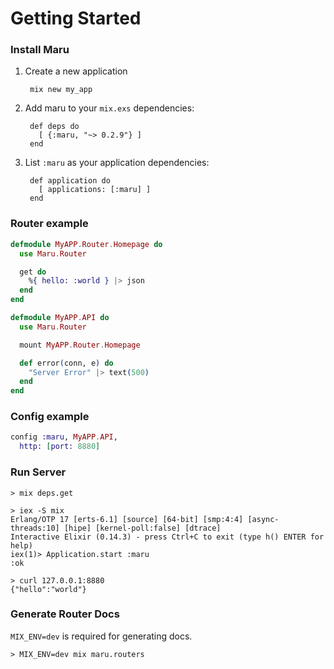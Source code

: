 # Getting Started

### Install Maru

1. Create a new application

        mix new my_app

2. Add maru to your `mix.exs` dependencies:

        def deps do
          [ {:maru, "~> 0.2.9"} ]
        end

3. List `:maru` as your application dependencies:

        def application do
          [ applications: [:maru] ]
        end

### Router example

```elixir
defmodule MyAPP.Router.Homepage do
  use Maru.Router

  get do
    %{ hello: :world } |> json
  end
end

defmodule MyAPP.API do
  use Maru.Router

  mount MyAPP.Router.Homepage

  def error(conn, e) do
    "Server Error" |> text(500)
  end
end
```

### Config example

```elixir
config :maru, MyAPP.API,
  http: [port: 8880]
```

### Run Server

```shell
> mix deps.get

> iex -S mix
Erlang/OTP 17 [erts-6.1] [source] [64-bit] [smp:4:4] [async-threads:10] [hipe] [kernel-poll:false] [dtrace]
Interactive Elixir (0.14.3) - press Ctrl+C to exit (type h() ENTER for help)
iex(1)> Application.start :maru
:ok

> curl 127.0.0.1:8880
{"hello":"world"}
```

### Generate Router Docs

`MIX_ENV=dev` is required for generating docs.

```shell
> MIX_ENV=dev mix maru.routers
```
